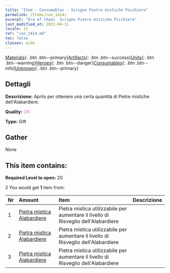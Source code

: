 ```yaml
---
title: "Item - Consumables - Scrigno Pietre mistiche Picchiere"
permalink: /Items/con_1414/
excerpt: "Era of Chaos  Scrigno Pietre mistiche Picchiere"
last_modified_at: 2021-04-11
locale: it
ref: "con_1414.md"
toc: false
classes: wide
---
```

 [Materials](/it/Items/){: .btn .btn--primary}[Artifacts](/it/Items/Artifacts/){: .btn .btn--success}[Units](/it/Items/Units/){: .btn .btn--warning}[Heroes](/it/Items/Heroes/){: .btn .btn--danger}[Consumables](/it/Items/Consumables/){: .btn .btn--info}[Unknown](/it/Items/Unknown/){: .btn .btn--primary}

## Dettagli
 **Descrizione:** Aprilo per ottenere una certa quantità di Pietre mistiche dell'Alabardiere.

 **Quality:** <span style="color: #DA70D6">OK</span>

 **Type:** Gift

## Gather

  None

## This item contains:

 **Required Level to open:** 20

 2 You would get **1** item  from:

  | Nr | Amount |     Item    | Descrizione |
  |:---|:-------|:------------|:-----------:|
  | 1 | [Pietra mistica Alabardiere](/it/Items/unt_282/) | Pietra mistica utilizzabile per aumentare il livello di Risveglio dell'Alabardiere | 
  | 2 | [Pietra mistica Alabardiere](/it/Items/unt_282/) | Pietra mistica utilizzabile per aumentare il livello di Risveglio dell'Alabardiere | 
  | 3 | [Pietra mistica Alabardiere](/it/Items/unt_282/) | Pietra mistica utilizzabile per aumentare il livello di Risveglio dell'Alabardiere | 
